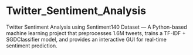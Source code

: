 # Twitter_Sentiment_Analysis
Twitter Sentiment Analysis using Sentiment140 Dataset — A Python-based machine learning project that preprocesses 1.6M tweets, trains a TF-IDF + SGDClassifier model, and provides an interactive GUI for real-time sentiment prediction.
